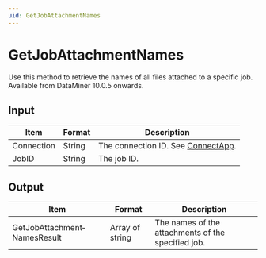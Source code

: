 ```yaml
---
uid: GetJobAttachmentNames
---
```


# GetJobAttachmentNames

Use this method to retrieve the names of all files attached to a specific job. Available from DataMiner 10.0.5 onwards.

## Input

| Item       | Format | Description                                          |
|------------|--------|------------------------------------------------------|
| Connection | String | The connection ID. See [ConnectApp](xref:ConnectApp). |
| JobID      | String | The job ID.                                          |

## Output

| Item                         | Format          | Description                                        |
|------------------------------|-----------------|----------------------------------------------------|
| GetJobAttachment­NamesResult | Array of string | The names of the attachments of the specified job. |
